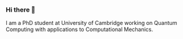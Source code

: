 ### Hi there 👋

I am a PhD student at University of Cambridge working on Quantum Computing with applications to Computational Mechanics.
